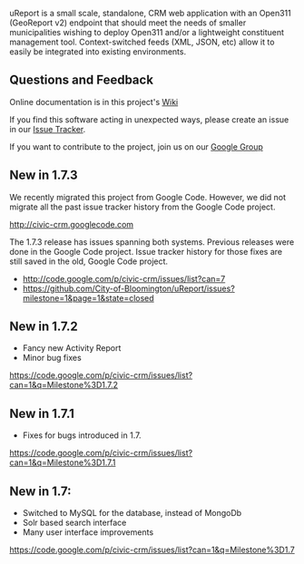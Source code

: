 uReport is a small scale, standalone, CRM web application with an Open311
(GeoReport v2) endpoint that should meet the needs of smaller municipalities
wishing to deploy Open311 and/or a lightweight constituent management tool.
Context-switched feeds (XML, JSON, etc) allow it to easily be integrated into
existing environments.

Questions and Feedback
----------------------
Online documentation is in this project's
[Wiki](https://github.com/City-of-Bloomington/uReport/wiki)

If you find this software acting in unexpected ways, please create an issue
in our [Issue Tracker](https://github.com/City-of-Bloomington/uReport/issues).

If you want to contribute to the project, join us on our
[Google Group](https://groups.google.com/forum/?fromgroups#!forum/ureport)


New in 1.7.3
----------------
We recently migrated this project from Google Code.  However, we did not migrate all
the past issue tracker history from the Google Code project.

http://civic-crm.googlecode.com

The 1.7.3 release has issues spanning both systems.
Previous releases were done in the Google Code project.  Issue tracker history
for those fixes are still saved in the old, Google Code project.

* http://code.google.com/p/civic-crm/issues/list?can=7
* https://github.com/City-of-Bloomington/uReport/issues?milestone=1&page=1&state=closed

New in 1.7.2
------------
* Fancy new Activity Report
* Minor bug fixes

https://code.google.com/p/civic-crm/issues/list?can=1&q=Milestone%3D1.7.2

New in 1.7.1
------------
* Fixes for bugs introduced in 1.7.

https://code.google.com/p/civic-crm/issues/list?can=1&q=Milestone%3D1.7.1

New in 1.7:
-----------
* Switched to MySQL for the database, instead of MongoDb
* Solr based search interface
* Many user interface improvements

https://code.google.com/p/civic-crm/issues/list?can=1&q=Milestone%3D1.7